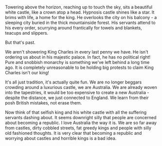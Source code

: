 Towering above the horizon, reaching up to touch the sky, sits a beautiful white castle, like a crown atop a head. Hypnosis castle shines like a star. It brims with life, a home for the king. He overlooks the city on his balcony - a sleeping city buried in the thick mountainside forest. His servants attend to his every order, scurrying around frantically for towels and blankets, teacups and slippers.

But that's past.

We aren't showering King Charles in every last penny we have. He isn't ordering us about in his majestic palace. In fact, he has no political right! Pure and snobbish monarchy is something we've left behind a long time ago. It is completely unreasonable to be holding big protests to claim King Charles isn't our king!

It's all just tradition, it's actually quite fun. We are no longer beggars crowding around a luxurious castle, we are Australia. We are already woven into the tapestries, it would be too expensive to create a new Australia - despite the distance, we just connected to England. We learn from their posh British mistakes, not erase them.

Now think of that selfish king and his white castle with all the suffering servants dashing about. It seems downright silly that people are concerned about becoming a republic. I love Australia the way it is. We are so far away from castles, dirty cobbled streets, fat greedy kings and people with silly old fashioned thoughts. It is very clear that becoming a republic and worrying about castles and horrible kings is a bad idea.
